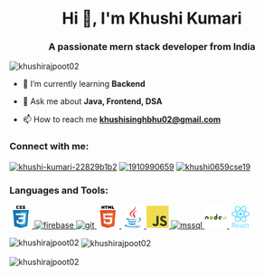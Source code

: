 <h1 align="center">Hi 👋, I'm Khushi Kumari</h1>
<h3 align="center">A passionate mern stack developer from India</h3>
<!-- <img  align = "right" alt="coding" width="400" src=""/> -->
<p align="left"> <img src="https://komarev.com/ghpvc/?username=khushirajpoot02&label=Profile%20views&color=0e75b6&style=flat" alt="khushirajpoot02" /> </p>

- 🌱 I’m currently learning **Backend**

- 💬 Ask me about **Java, Frontend, DSA**

- 📫 How to reach me **khushisinghbhu02@gmail.com**

<h3 align="left">Connect with me:</h3>
<p align="left">
<a href="https://linkedin.com/in/khushi-kumari-22829b1b2" target="blank"><img align="center" src="https://raw.githubusercontent.com/rahuldkjain/github-profile-readme-generator/master/src/images/icons/Social/linked-in-alt.svg" alt="khushi-kumari-22829b1b2" height="30" width="40" /></a>
<a href="https://www.leetcode.com/1910990659" target="blank"><img align="center" src="https://raw.githubusercontent.com/rahuldkjain/github-profile-readme-generator/master/src/images/icons/Social/leet-code.svg" alt="1910990659" height="30" width="40" /></a>
<a href="https://auth.geeksforgeeks.org/user/khushi0659cse19" target="blank"><img align="center" src="https://raw.githubusercontent.com/rahuldkjain/github-profile-readme-generator/master/src/images/icons/Social/geeks-for-geeks.svg" alt="khushi0659cse19" height="30" width="40" /></a>
</p>

<h3 align="left">Languages and Tools:</h3>
<p align="left"> <a href="https://www.w3schools.com/css/" target="_blank" rel="noreferrer"> <img src="https://raw.githubusercontent.com/devicons/devicon/master/icons/css3/css3-original-wordmark.svg" alt="css3" width="40" height="40"/> </a> <a href="https://firebase.google.com/" target="_blank" rel="noreferrer"> <img src="https://www.vectorlogo.zone/logos/firebase/firebase-icon.svg" alt="firebase" width="40" height="40"/> </a> <a href="https://git-scm.com/" target="_blank" rel="noreferrer"> <img src="https://www.vectorlogo.zone/logos/git-scm/git-scm-icon.svg" alt="git" width="40" height="40"/> </a> <a href="https://www.w3.org/html/" target="_blank" rel="noreferrer"> <img src="https://raw.githubusercontent.com/devicons/devicon/master/icons/html5/html5-original-wordmark.svg" alt="html5" width="40" height="40"/> </a> <a href="https://www.java.com" target="_blank" rel="noreferrer"> <img src="https://raw.githubusercontent.com/devicons/devicon/master/icons/java/java-original.svg" alt="java" width="40" height="40"/> </a> <a href="https://developer.mozilla.org/en-US/docs/Web/JavaScript" target="_blank" rel="noreferrer"> <img src="https://raw.githubusercontent.com/devicons/devicon/master/icons/javascript/javascript-original.svg" alt="javascript" width="40" height="40"/> </a> <a href="https://www.microsoft.com/en-us/sql-server" target="_blank" rel="noreferrer"> <img src="https://www.svgrepo.com/show/303229/microsoft-sql-server-logo.svg" alt="mssql" width="40" height="40"/> </a> <a href="https://nodejs.org" target="_blank" rel="noreferrer"> <img src="https://raw.githubusercontent.com/devicons/devicon/master/icons/nodejs/nodejs-original-wordmark.svg" alt="nodejs" width="40" height="40"/> </a> <a href="https://reactjs.org/" target="_blank" rel="noreferrer"> <img src="https://raw.githubusercontent.com/devicons/devicon/master/icons/react/react-original-wordmark.svg" alt="react" width="40" height="40"/> </a> </p>

<p><img align="left" src="https://github-readme-stats.vercel.app/api/top-langs?username=khushirajpoot02&show_icons=true&locale=en&layout=compact" alt="khushirajpoot02" /></p>

<p>&nbsp;<img align="center" src="https://github-readme-stats.vercel.app/api?username=khushirajpoot02&show_icons=true&locale=en" alt="khushirajpoot02" /></p>

<p><img align="center" src="https://github-readme-streak-stats.herokuapp.com/?user=khushirajpoot02&" alt="khushirajpoot02" /></p>
